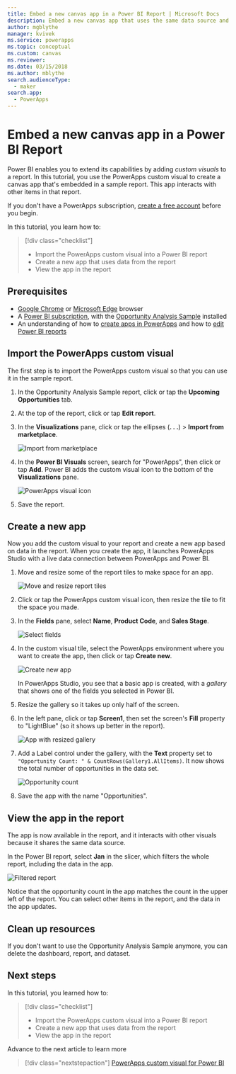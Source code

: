 ```yaml
---
title: Embed a new canvas app in a Power BI Report | Microsoft Docs
description: Embed a new canvas app that uses the same data source and can be filtered like other report items
author: mgblythe
manager: kvivek
ms.service: powerapps
ms.topic: conceptual
ms.custom: canvas
ms.reviewer: 
ms.date: 03/15/2018
ms.author: mblythe
search.audienceType: 
  - maker
search.app: 
  - PowerApps
---
```


# Embed a new canvas app in a Power BI Report

Power BI enables you to extend its capabilities by adding *custom visuals* to a report. In this tutorial, you use the PowerApps custom visual to create a canvas app that's embedded in a sample report. This app interacts with other items in that report.

If you don't have a PowerApps subscription, [create a free account](../signup-for-powerapps.md) before you begin.

In this tutorial, you learn how to:
> [!div class="checklist"]
> * Import the PowerApps custom visual into a Power BI report
> * Create a new app that uses data from the report
> * View the app in the report

## Prerequisites

* [Google Chrome](https://www.google.com/chrome/browser/) or [Microsoft Edge](https://www.microsoft.com/windows/microsoft-edge) browser
* A [Power BI subscription](https://docs.microsoft.com/power-bi/service-self-service-signup-for-power-bi), with the [Opportunity Analysis Sample](https://docs.microsoft.com/power-bi/sample-opportunity-analysis#get-the-content-pack-for-this-sample) installed
* An understanding of how to [create apps in PowerApps](data-platform-create-app-scratch.md) and how to [edit Power BI reports](https://docs.microsoft.com/power-bi/service-the-report-editor-take-a-tour)

## Import the PowerApps custom visual

The first step is to import the PowerApps custom visual so that you can use it in the sample report.

1. In the Opportunity Analysis Sample report, click or tap the **Upcoming Opportunities** tab.

2. At the top of the report, click or tap **Edit report**.

3. In the **Visualizations** pane, click or tap the ellipses (**. . .**) > **Import from marketplace**. 

    ![Import from marketplace](media/embed-powerapps-powerbi/import-visual.png)

4. In the **Power BI Visuals** screen, search for "PowerApps", then click or tap **Add**. Power BI adds the custom visual icon to the bottom of the **Visualizations** pane.

    ![PowerApps visual icon](media/embed-powerapps-powerbi/powerapps-icon.png)

5. Save the report.

## Create a new app
Now you add the custom visual to your report and create a new app based on data in the report. When you create the app, it launches PowerApps Studio with a live data connection between PowerApps and Power BI.

1. Move and resize some of the report tiles to make space for an app.

    ![Move and resize report tiles](media/embed-powerapps-powerbi/move-resize.png)

2. Click or tap the PowerApps custom visual icon, then resize the tile to fit the space you made.

3. In the **Fields** pane, select **Name**, **Product Code**, and **Sales Stage**. 

    ![Select fields](media/embed-powerapps-powerbi/select-fields.png)

4. In the custom visual tile, select the PowerApps environment where you want to create the app, then click or tap **Create new**.

    ![Create new app](media/embed-powerapps-powerbi/create-new-app.png)

    In PowerApps Studio, you see that a basic app is created, with a *gallery* that shows one of the fields you selected in Power BI.

5.  Resize the gallery so it takes up only half of the screen. 

6. In the left pane, click or tap **Screen1**, then set the screen's **Fill** property to "LightBlue" (so it shows up better in the report).

    ![App with resized gallery](media/embed-powerapps-powerbi/app-gallery.png)

6. Add a Label control under the gallery, with the **Text** property set to `"Opportunity Count: " & CountRows(Gallery1.AllItems)`. It now shows the total number of opportunities in the data set.

    ![Opportunity count](media/embed-powerapps-powerbi/opportunity-count.png)

7. Save the app with the name "Opportunities". 


## View the app in the report
The app is now available in the report, and it interacts with other visuals because it shares the same data source.

In the Power BI report, select **Jan** in the slicer, which filters the whole report, including the data in the app.

![Filtered report](media/embed-powerapps-powerbi/filtered-report.png)

Notice that the opportunity count in the app matches the count in the upper left of the report. You can select other items in the report, and the data in the app updates.


## Clean up resources
If you don't want to use the Opportunity Analysis Sample anymore, you can delete the dashboard, report, and dataset.


## Next steps
In this tutorial, you learned how to:
> [!div class="checklist"]
> * Import the PowerApps custom visual into a Power BI report
> * Create a new app that uses data from the report
> * View the app in the report

Advance to the next article to learn more
> [!div class="nextstepaction"]
> [PowerApps custom visual for Power BI](powerapps-custom-visual.md)

